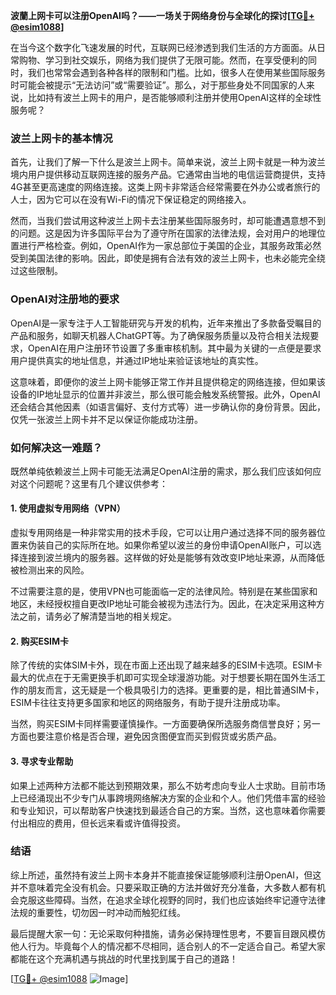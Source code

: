 **波蘭上网卡可以注册OpenAI吗？——一场关于网络身份与全球化的探讨[[TG💪+ @esim1088](https://t.me/s/esim1088)]**

在当今这个数字化飞速发展的时代，互联网已经渗透到我们生活的方方面面。从日常购物、学习到社交娱乐，网络为我们提供了无限可能。然而，在享受便利的同时，我们也常常会遇到各种各样的限制和门槛。比如，很多人在使用某些国际服务时可能会被提示“无法访问”或“需要验证”。那么，对于那些身处不同国家的人来说，比如持有波兰上网卡的用户，是否能够顺利注册并使用OpenAI这样的全球性服务呢？

### 波兰上网卡的基本情况

首先，让我们了解一下什么是波兰上网卡。简单来说，波兰上网卡就是一种为波兰境内用户提供移动互联网连接的服务产品。它通常由当地的电信运营商提供，支持4G甚至更高速度的网络连接。这类上网卡非常适合经常需要在外办公或者旅行的人士，因为它可以在没有Wi-Fi的情况下保证稳定的网络接入。

然而，当我们尝试用这种波兰上网卡去注册某些国际服务时，却可能遭遇意想不到的问题。这是因为许多国际平台为了遵守所在国家的法律法规，会对用户的地理位置进行严格检查。例如，OpenAI作为一家总部位于美国的企业，其服务政策必然受到美国法律的影响。因此，即使是拥有合法有效的波兰上网卡，也未必能完全绕过这些限制。

### OpenAI对注册地的要求

OpenAI是一家专注于人工智能研究与开发的机构，近年来推出了多款备受瞩目的产品和服务，如聊天机器人ChatGPT等。为了确保服务质量以及符合相关法规要求，OpenAI在用户注册环节设置了多重审核机制。其中最为关键的一点便是要求用户提供真实的地址信息，并通过IP地址来验证该地址的真实性。

这意味着，即便你的波兰上网卡能够正常工作并且提供稳定的网络连接，但如果该设备的IP地址显示的位置并非波兰，那么很可能会触发系统警报。此外，OpenAI还会结合其他因素（如语言偏好、支付方式等）进一步确认你的身份背景。因此，仅凭一张波兰上网卡并不足以保证你能成功注册。

### 如何解决这一难题？

既然单纯依赖波兰上网卡可能无法满足OpenAI注册的需求，那么我们应该如何应对这个问题呢？这里有几个建议供参考：

#### 1. 使用虚拟专用网络（VPN）

虚拟专用网络是一种非常实用的技术手段，它可以让用户通过选择不同的服务器位置来伪装自己的实际所在地。如果你希望以波兰的身份申请OpenAI账户，可以选择连接到波兰境内的服务器。这样做的好处是能够有效改变IP地址来源，从而降低被检测出来的风险。

不过需要注意的是，使用VPN也可能面临一定的法律风险。特别是在某些国家和地区，未经授权擅自更改IP地址可能会被视为违法行为。因此，在决定采用这种方法之前，请务必了解清楚当地的相关规定。

#### 2. 购买ESIM卡

除了传统的实体SIM卡外，现在市面上还出现了越来越多的ESIM卡选项。ESIM卡最大的优点在于无需更换手机即可实现全球漫游功能。对于想要长期在国外生活工作的朋友而言，这无疑是一个极具吸引力的选择。更重要的是，相比普通SIM卡，ESIM卡往往支持更多国家和地区的网络服务，有助于提升注册成功率。

当然，购买ESIM卡同样需要谨慎操作。一方面要确保所选服务商信誉良好；另一方面也要注意价格是否合理，避免因贪图便宜而买到假货或劣质产品。

#### 3. 寻求专业帮助

如果上述两种方法都不能达到预期效果，那么不妨考虑向专业人士求助。目前市场上已经涌现出不少专门从事跨境网络解决方案的企业和个人。他们凭借丰富的经验和专业知识，可以帮助客户快速找到最适合自己的方案。当然，这也意味着你需要付出相应的费用，但长远来看或许值得投资。

### 结语

综上所述，虽然持有波兰上网卡本身并不能直接保证能够顺利注册OpenAI，但这并不意味着完全没有机会。只要采取正确的方法并做好充分准备，大多数人都有机会克服这些障碍。当然，在追求全球化视野的同时，我们也应该始终牢记遵守法律法规的重要性，切勿因一时冲动而触犯红线。

最后提醒大家一句：无论采取何种措施，请务必保持理性思考，不要盲目跟风模仿他人行为。毕竟每个人的情况都不尽相同，适合别人的不一定适合自己。希望大家都能在这个充满机遇与挑战的时代里找到属于自己的道路！

[[TG💪+ @esim1088](https://t.me/s/esim1088) ![Image](https://i.postimg.cc/4NQfJmqS/Snipaste-2025-05-13-00-14-12.png)]